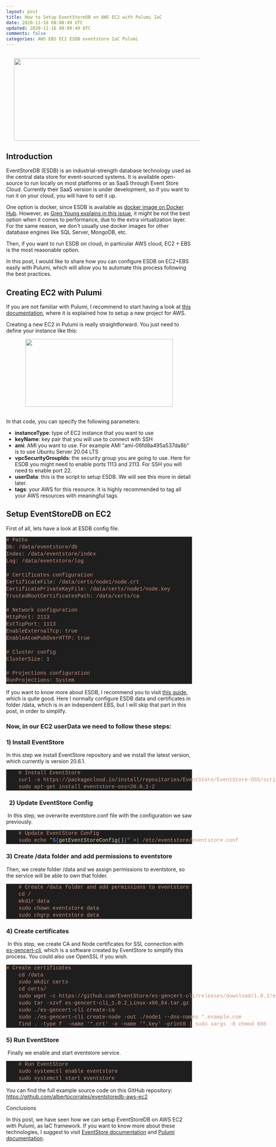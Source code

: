 ```yaml
---           
layout: post
title: How to Setup EventStoreDB on AWS EC2 with Pulumi IaC
date: 2020-11-16 08:08:49 UTC
updated: 2020-11-16 08:08:49 UTC
comments: false
categories: AWS EBS EC2 ESDB eventstore IaC Pulumi
---
```

<h2 style="text-align: left;"><div class="separator" style="clear: both; text-align: center;"><a href="https://1.bp.blogspot.com/-ngTZILTFtKQ/X7FWCi9b6eI/AAAAAAAAGX4/HSFDjF6zSEsbr5VBLtBmztY8ro5-OfaqwCLcBGAsYHQ/s952/header.png" style="margin-left: 1em; margin-right: 1em;"><img border="0" data-original-height="333" data-original-width="952" height="224" src="https://1.bp.blogspot.com/-ngTZILTFtKQ/X7FWCi9b6eI/AAAAAAAAGX4/HSFDjF6zSEsbr5VBLtBmztY8ro5-OfaqwCLcBGAsYHQ/w640-h224/header.png" width="640" /></a></div></h2><h2 style="text-align: left;">Introduction&nbsp;</h2><p>EventStoreDB (ESDB) is an industrial-strength database technology used as the central data store for event-sourced systems. It is available open-source to run locally on most platforms or as SaaS through Event Store Cloud. Currently their SaaS version is under development, so if you want to run it on your cloud, you will have to set it up.</p><p>One option is docker, since ESDB is available as <a href="https://hub.docker.com/r/eventstore/eventstore/">docker image on Docker Hub</a>. However, as <a href="https://github.com/EventStore/eventstore-docker/issues/7">Greg Young explains in this issue</a>, it might be not the best option when it comes to performance, due to the extra virtualization layer. For the same reason, we don't usually use docker images for other database engines like SQL Server, MongoDB, etc.</p><p>Then, if you want to run ESDB on cloud, in particular AWS cloud, EC2 + EBS is the most reasonable option.&nbsp;</p><p>In this post, I would like to share how you can configure ESDB on EC2+EBS easily with Pulumi, which will allow you to automate this process following the best practices.</p><h2 style="text-align: left;">Creating EC2 with Pulumi</h2><p>If you are not familiar with Pulumi, I recommend to start having a look at <a href="https://www.pulumi.com/docs/get-started/aws/">this documentation</a>, where it is explained how to setup a new project for AWS.<br /></p><p>Creating a new EC2 in Pulumi is really straightforward. You just need to define your instance like this:</p><div class="separator" style="clear: both; text-align: center;"><a href="https://1.bp.blogspot.com/-84plL3ZvC8U/X7FT8C5KaOI/AAAAAAAAGXs/aBrsiLAbg5YtaAykrPfpF-I__ija2GaKwCLcBGAsYHQ/s683/esdb1.PNG" style="margin-left: 1em; margin-right: 1em;"><img border="0" data-original-height="314" data-original-width="683" height="184" src="https://1.bp.blogspot.com/-84plL3ZvC8U/X7FT8C5KaOI/AAAAAAAAGXs/aBrsiLAbg5YtaAykrPfpF-I__ija2GaKwCLcBGAsYHQ/w400-h184/esdb1.PNG" width="400" /></a></div><br /><p>In that code, you can specify the following parameters:</p><ul style="text-align: left;"><li><b>instanceType</b>: type of EC2 instance that you want to use</li><li><b>keyName</b>: key pair that you will use to connect with SSH</li><li><b>ami</b>: AMI you want to use. For example AMI "ami-06fd8a495a537da8b" is to use Ubuntu Server 20.04 LTS</li><li><b>vpcSecurityGroupIds</b>: the security group you are going to use. Here for ESDB you might need to enable ports 1113 and 2113. For SSH you will need to enable port 22.</li><li><b>userData</b>: this is the script to setup ESDB. We will see this more in detail later.</li><li><b>tags</b>: your AWS for this resource. It is highly recommended to tag all your AWS resources with meaningful tags.</li></ul><h2 style="text-align: left;">Setup EventStoreDB on EC2</h2><p>First of all, lets have a look at ESDB config file.</p><div style="background-color: #1e1e1e; color: #d4d4d4; font-family: Consolas, &quot;Courier New&quot;, monospace; font-size: 14px; font-weight: normal; line-height: 19px; white-space: pre;"><div><span style="color: #ce9178;">#&nbsp;Paths</span></div><div><span style="color: #ce9178;">Db:&nbsp;/data/eventstore/db</span></div><div><span style="color: #ce9178;">Index:&nbsp;/data/eventstore/index</span></div><div><span style="color: #ce9178;">Log:&nbsp;/data/eventstore/log</span></div><br /><div><span style="color: #ce9178;">#&nbsp;Certificates&nbsp;configuration</span></div><div><span style="color: #ce9178;">CertificateFile:&nbsp;/data/certs/node1/node.crt</span></div><div><span style="color: #ce9178;">CertificatePrivateKeyFile:&nbsp;/data/certs/node1/node.key</span></div><div><span style="color: #ce9178;">TrustedRootCertificatesPath:&nbsp;/data/certs/ca</span></div><br /><div><span style="color: #ce9178;">#&nbsp;Network&nbsp;configuration</span></div><div><span style="color: #ce9178;">HttpPort:&nbsp;2113</span></div><div><span style="color: #ce9178;">ExtTcpPort:&nbsp;1113</span></div><div><span style="color: #ce9178;">EnableExternalTcp:&nbsp;true</span></div><div><span style="color: #ce9178;">EnableAtomPubOverHTTP:&nbsp;true</span></div><br /><div><span style="color: #ce9178;">#&nbsp;Cluster&nbsp;config</span></div><div><span style="color: #ce9178;">ClusterSize:&nbsp;1</span></div><br /><div><span style="color: #ce9178;">#&nbsp;Projections&nbsp;configuration</span></div><div><span style="color: #ce9178;">RunProjections:&nbsp;System</span></div></div><p>If you want to know more about ESDB, I recommend you to visit <a href="https://developers.eventstore.com/server/20.6/server/installation/#quick-start-preview">this guide</a>, which is quite good. Here I normally configure ESDB data and certificates in folder /data, which is in an independent EBS, but I will skip that part in this post, in order to simplify.</p><h3 style="text-align: left;">Now, in our EC2 userData we need to follow these steps:</h3><h3 style="text-align: left;"><span> 1) Install EventStore</span></h3><p><span>In this step we install EventStore repository and we install the latest version, which currently is version 20.6.1. <br /></span></p><div style="background-color: #1e1e1e; color: #d4d4d4; font-family: Consolas, &quot;Courier New&quot;, monospace; font-size: 14px; font-weight: normal; line-height: 19px; white-space: pre;"><div><span style="color: #ce9178;">&nbsp;&nbsp;&nbsp;&nbsp;#&nbsp;Install&nbsp;EventStore</span></div><div><span style="color: #ce9178;">&nbsp;&nbsp;&nbsp;&nbsp;curl&nbsp;-s&nbsp;https://packagecloud.io/install/repositories/EventStore/EventStore-OSS/script.deb.sh&nbsp;|&nbsp;sudo&nbsp;bash</span></div><div><span style="color: #ce9178;">&nbsp;&nbsp;&nbsp;&nbsp;sudo&nbsp;apt-get&nbsp;install&nbsp;eventstore-oss=20.6.1-2</span></div></div><h3 style="text-align: left;"><span>&nbsp; 2) Update EventStore Config</span></h3><p><span>&nbsp;In this step, we overwrite eventstore.conf file with the configuration we saw previously.</span><br /></p><div style="background-color: #1e1e1e; color: #d4d4d4; font-family: Consolas, &quot;Courier New&quot;, monospace; font-size: 14px; font-weight: normal; line-height: 19px; white-space: pre;"><div><span style="color: #ce9178;">&nbsp;&nbsp;&nbsp;&nbsp;#&nbsp;Update&nbsp;EventStore&nbsp;Config</span></div><div><span style="color: #ce9178;">&nbsp;&nbsp;&nbsp;&nbsp;sudo&nbsp;echo&nbsp;"</span><span style="color: #569cd6;">${</span><span style="color: #dcdcaa;">getEventStoreConfig</span><span style="color: #d4d4d4;">()</span><span style="color: #569cd6;">}</span><span style="color: #ce9178;">"&nbsp;&gt;|&nbsp;/etc/eventstore/eventstore.conf</span></div></div><h3 style="text-align: left;">3) Create /data folder and add permissions to eventstore</h3><p>Then, we create folder /data and we assign permissions to eventstore, so the service will be able to own that folder.<br /></p><div style="background-color: #1e1e1e; color: #d4d4d4; font-family: Consolas, &quot;Courier New&quot;, monospace; font-size: 14px; font-weight: normal; line-height: 19px; white-space: pre;"><div><span style="color: #ce9178;">&nbsp;&nbsp;&nbsp;&nbsp;#&nbsp;Create&nbsp;/data&nbsp;folder&nbsp;and&nbsp;add&nbsp;permissions&nbsp;to&nbsp;eventstore</span></div><div><span style="color: #ce9178;">&nbsp;&nbsp;&nbsp;&nbsp;cd&nbsp;/</span></div><div><span style="color: #ce9178;">&nbsp;&nbsp;&nbsp;&nbsp;mkdir&nbsp;data</span></div><div><span style="color: #ce9178;">&nbsp;&nbsp;&nbsp;&nbsp;sudo&nbsp;chown&nbsp;eventstore&nbsp;data</span></div><div><span style="color: #ce9178;">&nbsp;&nbsp;&nbsp;&nbsp;sudo&nbsp;chgrp&nbsp;eventstore&nbsp;data</span></div></div><div><h3 style="text-align: left;">4) Create certificates</h3><p>&nbsp;In this step, we create CA and Node certificates for SSL connection with <a href="https://github.com/EventStore/es-gencert-cli">es-gencert-cli</a>, which is a software created by EventStore to simplify this process. You could also use OpenSSL if you wish.&nbsp; <br /></p><div style="background-color: #1e1e1e; color: #d4d4d4; font-family: Consolas, &quot;Courier New&quot;, monospace; font-size: 14px; font-weight: normal; line-height: 19px; white-space: pre;"><div><span style="color: #ce9178;">#&nbsp;Create&nbsp;certificates</span></div><div><span style="color: #ce9178;">&nbsp;&nbsp;&nbsp;&nbsp;cd&nbsp;/data</span></div><div><span style="color: #ce9178;">&nbsp;&nbsp;&nbsp;&nbsp;sudo&nbsp;mkdir&nbsp;certs</span></div><div><span style="color: #ce9178;">&nbsp;&nbsp;&nbsp;&nbsp;cd&nbsp;certs/</span></div><div><span style="color: #ce9178;">&nbsp;&nbsp;&nbsp;&nbsp;sudo&nbsp;wget&nbsp;-c&nbsp;https://github.com/EventStore/es-gencert-cli/releases/download/1.0.2/es-gencert-cli_1.0.2_Linux-x86_64.tar.gz</span></div><div><span style="color: #ce9178;">&nbsp;&nbsp;&nbsp;&nbsp;sudo&nbsp;tar&nbsp;-xzvf&nbsp;es-gencert-cli_1.0.2_Linux-x86_64.tar.gz</span></div><div><span style="color: #ce9178;">&nbsp;&nbsp;&nbsp;&nbsp;sudo&nbsp;./es-gencert-cli&nbsp;create-ca</span></div><div><span style="color: #ce9178;">&nbsp;&nbsp;&nbsp;&nbsp;sudo&nbsp;./es-gencert-cli&nbsp;create-node&nbsp;-out&nbsp;./node1&nbsp;--dns-names&nbsp;*.example.com</span></div><div><span style="color: #ce9178;">&nbsp;&nbsp;&nbsp;&nbsp;find&nbsp;.&nbsp;-type&nbsp;f&nbsp;&nbsp;-name&nbsp;'*.crt'&nbsp;-o&nbsp;-name&nbsp;'*.key'&nbsp;-print0&nbsp;|&nbsp;sudo&nbsp;xargs&nbsp;-0&nbsp;chmod&nbsp;666</span></div></div><h3 style="text-align: left;">5) Run EventStore</h3><p>&nbsp;Finally we enable and start eventstore service.<br /></p><div style="background-color: #1e1e1e; color: #d4d4d4; font-family: Consolas, &quot;Courier New&quot;, monospace; font-size: 14px; font-weight: normal; line-height: 19px; white-space: pre;"><div><span style="color: #ce9178;">&nbsp;&nbsp;&nbsp;&nbsp;#&nbsp;Run&nbsp;EventStore</span></div><div><span style="color: #ce9178;">&nbsp;&nbsp;&nbsp;&nbsp;sudo&nbsp;systemctl&nbsp;enable&nbsp;eventstore</span></div><div><span style="color: #ce9178;">&nbsp;&nbsp;&nbsp;&nbsp;sudo&nbsp;systemctl&nbsp;start&nbsp;eventstore</span></div></div><p>You can find the full example source code on this GitHub repository: <a href="https://github.com/albertocorrales/eventstoredb-aws-ec2">https://github.com/albertocorrales/eventstoredb-aws-ec2</a> <br /></p><p>Conclusions</p><p>In this post, we have seen how we can setup EventStoreDB on AWS EC2 with Pulumi, as IaC framework. If you want to know more about these technologies, I suggest to visit <a href="https://www.eventstore.com/">EventStore documentation</a> and <a href="https://www.pulumi.com/">Pulumi documentation</a>.<br /></p><p><br /></p><p><br /></p></div>